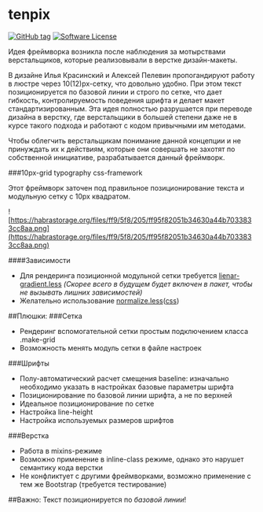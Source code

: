 # tenpix

[![GitHub tag](https://img.shields.io/github/tag/alexfadeev/tenpix.svg?style=flat-square)](https://github.com/alexfadeev/tenpix/tags)
[![Software License](https://img.shields.io/badge/license-MIT-green.svg?style=flat-square)](LICENSE.md)

Идея фреймворка возникла после наблюдения за мотырствами верстальщиков, которые реализовывали в верстке дизайн-макеты. 

В дизайне Илья Красинский и Алексей Пелевин пропогандируют работу в люстре через 10(12)px-сетку, что довольно удобно. При этом текст позиционируется по базовой линии и строго по сетке, что дает гибкость, контролируемость поведения шрифта и делает макет стандартизированным. Эта идея полностью разрушается при переводе дизайна в верстку, где верстальщики в большей степени даже не в курсе такого подхода и работают с кодом привычными им методами.

Чтобы облегчить верстальщикам понимание данной концепции и не принуждать их к действиям, которые они совершать не захотят по собственной инициативе, разрабатывается данный фреймворк.

###10px-grid typography css-framework

Этот фреймворк заточен под правильное позиционирование текста и модульную сетку с 10px квадратом.

![https://habrastorage.org/files/ff9/5f8/205/ff95f82051b34630a44b7033833cc8aa.png](https://habrastorage.org/files/ff9/5f8/205/ff95f82051b34630a44b7033833cc8aa.png)


####Зависимости
* Для рендеринга позиционной модульной сетки требуется [lienar-gradient.less](https://raw.githubusercontent.com/kellec/linear-gradient-mixin-less/master/linear-gradient.less) _(Скорее всего в будущем будет включен в пакет, чтобы не вызывать лишних зависимостей)_
* Желательно использование [normalize.less](https://github.com/segundofdez/normalize.less)([css](https://github.com/necolas/normalize.css/))


##Плюшки:
###Сетка
* Рендеринг вспомогательной сетки простым подключением класса .make-grid
* Возможность менять модуль сетки в файле настроек

###Шрифты
* Полу-автоматический расчет смещения baseline: изначально необходимо указать в настройках базовые параметры шрифта
* Позиционирование по базовой линии шрифта, а не по верхней
* Идеальное позиционирование по сетке
* Настройка line-height
* Настройка используемых размеров шрифтов

###Верстка
* Работа в mixins-режиме
* Возможно применение в inline-class режиме, однако это нарушет семантику кода верстки
* Не конфликтует с другими фреймворками, возможно применение с тем же Bootstrap (требуется тестирование)


##Важно: Текст позиционируется по _базовой линии_!
